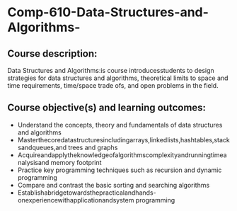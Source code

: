 # Comp-610-Data-Structures-and-Algorithms-

## Course description:
Data Structures and Algorithms:is course introducesstudents to design strategies for data structures
and algorithms, theoretical limits to space and time requirements, time/space trade ofs, and open
problems in the field.

## Course objective(s) and learning outcomes:
- Understand  the concepts, theory and fundamentals of data structures and algorithms
- Masterthecoredatastructuresincludingarrays,linkedlists,hashtables,stacksandqueues,and trees and graphs
- Acquireandapplytheknowledgeofalgorithmscomplexityandrunningtimeanalysisand memory footprint
- Practice key programming techniques such as recursion and dynamic programming
- Compare and contrast the basic sorting and searching algorithms
- Establishabridgetowardsthepracticalandhands-onexperiencewithapplicationandsystem programming

